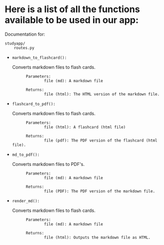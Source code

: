 # Here is a list of all the functions available to be used in our app:

Documentation for: 

    studyapp/
        routes.py

* `markdown_to_flashcard():` 

    Converts markdown files to flash cards.

            Parameters:
                    file (md): A markdown file

            Returns:
                    file (html): The HTML version of the markdown file.

* `flashcard_to_pdf():`

    Converts markdown files to flash cards.

            Parameters:
                    file (html): A flashcard (html file)

            Returns:
                    file (pdf): The PDF version of the flashcard (html file).

* `md_to_pdf():`

    
    Converts markdown files to PDF's.

            Parameters:
                    file (md): A markdown file

            Returns:
                    file (PDF): The PDF version of the markdown file.
    
* `render_md():`

    Converts markdown files to flash cards.

            Parameters:
                    file (md): A markdown file

            Returns:
                    file (html): Outputs the markdown file as HTML.